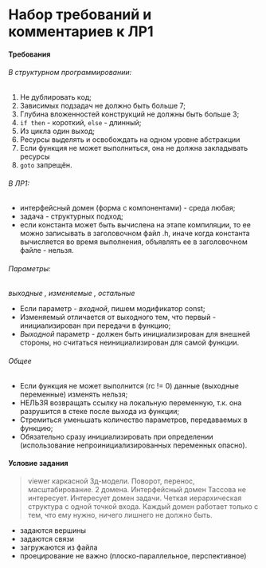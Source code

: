# Набор требований и комментариев к ЛР1


#### Требования

###### В *структурном* программировании:
1. Не дублировать код;
2. Зависимых подзадач не должно быть больше 7;
3. Глубина вложенностей конструкций не должны быть больше 3;
4. `if then` - короткий, `else` - длинный;
5. Из цикла один выход;
6. Ресурсы выделять и освобождать на одном уровне абстракции
7. Если функция не может выполниться, она не должна закладывать ресурсы
8. `goto` запрещён.

###### В ЛР1:
- интерфейсный домен (форма с компонентами) - среда любая;
- задача - структурных подход;
- если константа может быть вычислена на этапе компиляции, то ее можно записывать в заголовочном файл .h, иначе когда константа вычисляется во время выполнения, объявлять ее в заголовочном файле - нельзя.

###### Параметры:
_выходные , изменяемые , остальные_

- Если параметр - *входной*, пишем модификатор const;
- Изменяемый отличается от выходного тем, что первый - инициализирован при передачи в функцию;
- *Выходной* параметр - должен быть инициализирован для внешней стороны, но считаться неинициализирован для самой функции.
 
###### Общее
- Если функция не может выполнится (rc != 0) данные (выходные переменные) изменять нельзя;
- НЕЛЬЗЯ возвращать ссылку на локальную переменную, т.к. она разрушится в стеке после выхода из функции;
- Стремиться уменьшать количество параметров, передаваемых в функцию;
- Обязательно сразу инициализировать при определении (использование непроинициализированных переменных опасно).

#### Условие задания
> viewer каркасной 3д-модели.
> Поворот, перенос, масштабирование. 2 домена.
> Интерфейсный домен Тассова не интересует.
> Интересует домен задачи. Четкая иерархическая структура с одной точкой входа.
> Каждый домен работает только с тем, что ему нужно, ничего лишнего не должно быть.

- задаются вершины
- задаются связи
- загружаются из файла
- проецирование не важно (плоско-параллельное, перспективное)
